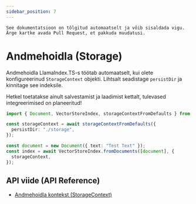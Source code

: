 ```yaml
---
sidebar_position: 7
---
```


`See dokumentatsioon on tõlgitud automaatselt ja võib sisaldada vigu. Ärge kartke avada Pull Request, et pakkuda muudatusi.`

# Andmehoidla (Storage)

Andmehoidla LlamaIndex.TS-s töötab automaatselt, kui olete konfigureerinud `StorageContext` objekti. Lihtsalt seadistage `persistDir` ja kinnitage see indeksile.

Hetkel toetatakse ainult salvestamist ja laadimist kettalt, tulevased integreerimised on planeeritud!

```typescript
import { Document, VectorStoreIndex, storageContextFromDefaults } from "./src";

const storageContext = await storageContextFromDefaults({
  persistDir: "./storage",
});

const document = new Document({ text: "Test Text" });
const index = await VectorStoreIndex.fromDocuments([document], {
  storageContext,
});
```

## API viide (API Reference)

- [Andmehoidla kontekst (StorageContext)](../../api/interfaces/StorageContext.md)
